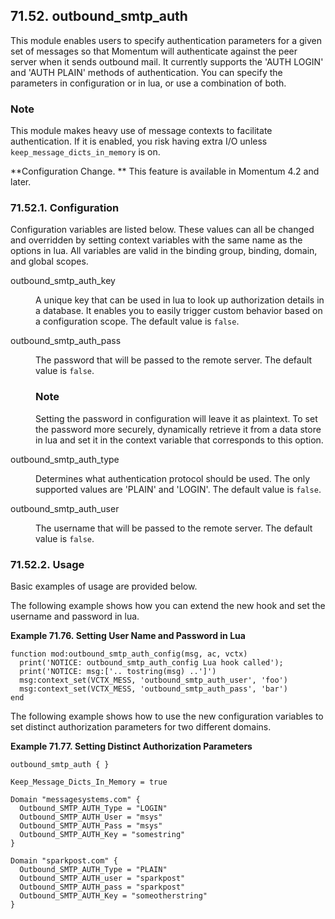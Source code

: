 ## 71.52. outbound_smtp_auth

<a class="indexterm" name="idp22512848"></a>

This module enables users to specify authentication parameters for a given set of messages so that Momentum will authenticate against the peer server when it sends outbound mail. It currently supports the 'AUTH LOGIN' and 'AUTH PLAIN' methods of authentication. You can specify the parameters in configuration or in lua, or use a combination of both.

### Note

This module makes heavy use of message contexts to facilitate authentication. If it is enabled, you risk having extra I/O unless `keep_message_dicts_in_memory` is on.

**Configuration Change. ** This feature is available in Momentum 4.2 and later.

### 71.52.1. Configuration

Configuration variables are listed below. These values can all be changed and overridden by setting context variables with the same name as the options in lua. All variables are valid in the binding group, binding, domain, and global scopes.

<dl class="variablelist">

<dt>outbound_smtp_auth_key</dt>

<dd>

A unique key that can be used in lua to look up authorization details in a database. It enables you to easily trigger custom behavior based on a configuration scope. The default value is `false`.

</dd>

<dt>outbound_smtp_auth_pass</dt>

<dd>

The password that will be passed to the remote server. The default value is `false`.

### Note

Setting the password in configuration will leave it as plaintext. To set the password more securely, dynamically retrieve it from a data store in lua and set it in the context variable that corresponds to this option.

</dd>

<dt>outbound_smtp_auth_type</dt>

<dd>

Determines what authentication protocol should be used. The only supported values are 'PLAIN' and 'LOGIN'. The default value is `false`.

</dd>

<dt>outbound_smtp_auth_user</dt>

<dd>

The username that will be passed to the remote server. The default value is `false`.

</dd>

</dl>

### 71.52.2. Usage

Basic examples of usage are provided below.

The following example shows how you can extend the new hook and set the username and password in lua.

<a name="modules.outbound_smtp_auth.example.set_username_pw"></a>

**Example 71.76. Setting User Name and Password in Lua**

```
function mod:outbound_smtp_auth_config(msg, ac, vctx)
  print('NOTICE: outbound_smtp_auth_config Lua hook called');
  print('NOTICE: msg:['.. tostring(msg) ..']')
  msg:context_set(VCTX_MESS, 'outbound_smtp_auth_user', 'foo')
  msg:context_set(VCTX_MESS, 'outbound_smtp_auth_pass', 'bar')
end
```

The following example shows how to use the new configuration variables to set distinct authorization parameters for two different domains.

<a name="modules.outbound_smtp_auth.example.set_auth_parms"></a>

**Example 71.77. Setting Distinct Authorization Parameters**

```
outbound_smtp_auth { }

Keep_Message_Dicts_In_Memory = true

Domain "messagesystems.com" {
  Outbound_SMTP_AUTH_Type = "LOGIN"
  Outbound_SMTP_AUTH_User = "msys"
  Outbound_SMTP_AUTH_Pass = "msys"
  Outbound_SMTP_AUTH_Key = "somestring"
}

Domain "sparkpost.com" {
  Outbound_SMTP_AUTH_Type = "PLAIN"
  Outbound_SMTP_AUTH_user = "sparkpost"
  Outbound_SMTP_AUTH_pass = "sparkpost"
  Outbound_SMTP_AUTH_Key = "someotherstring"
}
```
